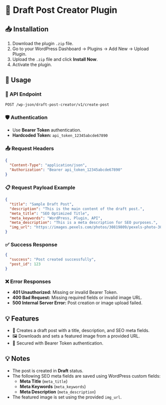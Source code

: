 # 📖 Draft Post Creator Plugin

## 📥 Installation
1. Download the plugin `.zip` file.
2. Go to your WordPress Dashboard → Plugins → Add New → Upload Plugin.
3. Upload the `.zip` file and click **Install Now**.
4. Activate the plugin.

## 🚀 Usage

### 🔗 API Endpoint
`POST /wp-json/draft-post-creator/v1/create-post`

### 🛡️ Authentication
- Use **Bearer Token** authentication.
- **Hardcoded Token:** `api_token_12345abcde67890`

### 📤 Request Headers
```json
{
  "Content-Type": "application/json",
  "Authorization": "Bearer api_token_12345abcde67890"
}
```

### 📋 Request Payload Example
```json
{
  "title": "Sample Draft Post",
  "description": "This is the main content of the draft post.",
  "meta_title": "SEO Optimized Title",
  "meta_keywords": "WordPress, Plugin, API",
  "meta_description": "This is a meta description for SEO purposes.",
  "img_url": "https://images.pexels.com/photos/30819809/pexels-photo-30819809.jpeg"
}
```

### ✅ Success Response
```json
{
  "success": "Post created successfully",
  "post_id": 123
}
```

### ❌ Error Responses
- **401 Unauthorized:** Missing or invalid Bearer Token.
- **400 Bad Request:** Missing required fields or invalid image URL.
- **500 Internal Server Error:** Post creation or image upload failed.

## 💡 Features
- 📝 Creates a draft post with a title, description, and SEO meta fields.
- 🖼️ Downloads and sets a featured image from a provided URL.
- 🔐 Secured with Bearer Token authentication.

## 💡 Notes
- The post is created in **Draft** status.
- The following SEO meta fields are saved using WordPress custom fields:
  - **Meta Title** (`meta_title`)
  - **Meta Keywords** (`meta_keywords`)
  - **Meta Description** (`meta_description`)
- The featured image is set using the provided `img_url`.